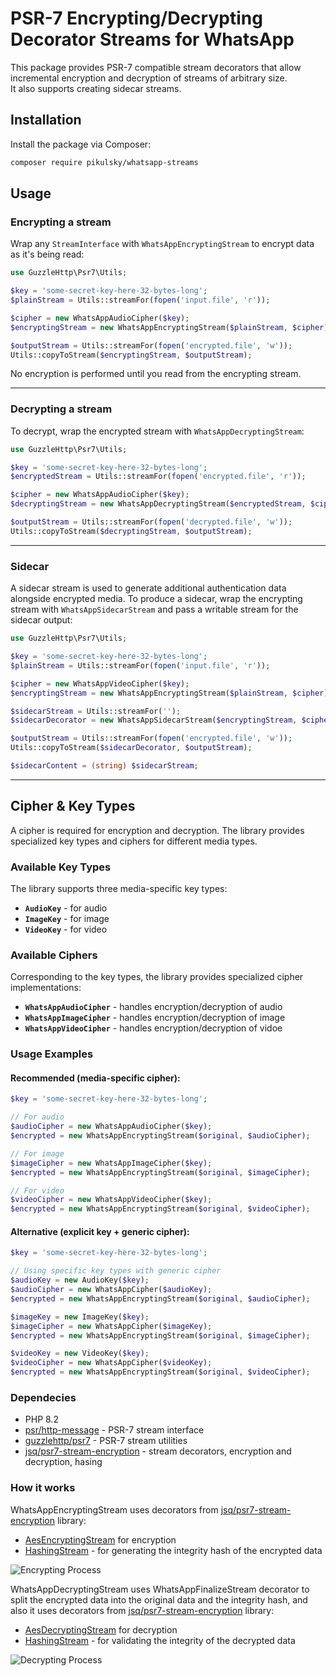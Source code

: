 # PSR-7 Encrypting/Decrypting Decorator Streams for WhatsApp

This package provides PSR-7 compatible stream decorators that allow
incremental encryption and decryption of streams of arbitrary size.  
It also supports creating sidecar streams.

## Installation

Install the package via Composer:

```bash
composer require pikulsky/whatsapp-streams
```

## Usage

### Encrypting a stream

Wrap any `StreamInterface` with `WhatsAppEncryptingStream` to encrypt data as it's being read:

```php
use GuzzleHttp\Psr7\Utils;

$key = 'some-secret-key-here-32-bytes-long';
$plainStream = Utils::streamFor(fopen('input.file', 'r'));

$cipher = new WhatsAppAudioCipher($key);
$encryptingStream = new WhatsAppEncryptingStream($plainStream, $cipher);

$outputStream = Utils::streamFor(fopen('encrypted.file', 'w'));
Utils::copyToStream($encryptingStream, $outputStream);
```

No encryption is performed until you read from the encrypting stream.

---

### Decrypting a stream

To decrypt, wrap the encrypted stream with `WhatsAppDecryptingStream`:

```php
use GuzzleHttp\Psr7\Utils;

$key = 'some-secret-key-here-32-bytes-long';
$encryptedStream = Utils::streamFor(fopen('encrypted.file', 'r'));

$cipher = new WhatsAppAudioCipher($key);
$decryptingStream = new WhatsAppDecryptingStream($encryptedStream, $cipher);

$outputStream = Utils::streamFor(fopen('decrypted.file', 'w'));
Utils::copyToStream($decryptingStream, $outputStream);
```

---

### Sidecar

A sidecar stream is used to generate additional authentication data alongside encrypted media.
To produce a sidecar, wrap the encrypting stream with `WhatsAppSidecarStream` and pass a writable stream for the sidecar output:

```php
use GuzzleHttp\Psr7\Utils;

$key = 'some-secret-key-here-32-bytes-long';
$plainStream = Utils::streamFor(fopen('input.file', 'r'));

$cipher = new WhatsAppVideoCipher($key);
$encryptingStream = new WhatsAppEncryptingStream($plainStream, $cipher);

$sidecarStream = Utils::streamFor('');
$sidecarDecorator = new WhatsAppSidecarStream($encryptingStream, $cipher, $sidecarStream);

$outputStream = Utils::streamFor(fopen('encrypted.file', 'w'));
Utils::copyToStream($sidecarDecorator, $outputStream);

$sidecarContent = (string) $sidecarStream;
```

---

## Cipher & Key Types

A cipher is required for encryption and decryption. The library provides specialized key types and ciphers
for different media types.

### Available Key Types

The library supports three media-specific key types:

- **`AudioKey`** - for audio
- **`ImageKey`** - for image
- **`VideoKey`** - for video


### Available Ciphers

Corresponding to the key types, the library provides specialized cipher implementations:

- **`WhatsAppAudioCipher`** - handles encryption/decryption of audio
- **`WhatsAppImageCipher`** - handles encryption/decryption of image
- **`WhatsAppVideoCipher`** - handles encryption/decryption of vidoe

### Usage Examples

#### Recommended (media-specific cipher):

```php
$key = 'some-secret-key-here-32-bytes-long';

// For audio
$audioCipher = new WhatsAppAudioCipher($key);
$encrypted = new WhatsAppEncryptingStream($original, $audioCipher);

// For image
$imageCipher = new WhatsAppImageCipher($key);
$encrypted = new WhatsAppEncryptingStream($original, $imageCipher);

// For video
$videoCipher = new WhatsAppVideoCipher($key);
$encrypted = new WhatsAppEncryptingStream($original, $videoCipher);
```

#### Alternative (explicit key + generic cipher):

```php
$key = 'some-secret-key-here-32-bytes-long';

// Using specific key types with generic cipher
$audioKey = new AudioKey($key);
$audioCipher = new WhatsAppCipher($audioKey);
$encrypted = new WhatsAppEncryptingStream($original, $audioCipher);

$imageKey = new ImageKey($key);
$imageCipher = new WhatsAppCipher($imageKey);
$encrypted = new WhatsAppEncryptingStream($original, $imageCipher);

$videoKey = new VideoKey($key);
$videoCipher = new WhatsAppCipher($videoKey);
$encrypted = new WhatsAppEncryptingStream($original, $videoCipher);
```

### Dependecies

- PHP 8.2
- [psr/http-message](https://github.com/php-fig/http-message) - PSR-7 stream interface
- [guzzlehttp/psr7](https://github.com/guzzle/psr7) - PSR-7 stream utilities
- [jsq/psr7-stream-encryption](https://github.com/jeskew/php-encrypted-streams) - stream decorators, encryption and decryption, hasing

### How it works

WhatsAppEncryptingStream uses decorators from [jsq/psr7-stream-encryption](https://github.com/jeskew/php-encrypted-streams) library:
- [AesEncryptingStream](https://github.com/jeskew/php-encrypted-streams/blob/master/src/AesEncryptingStream.php) for encryption
- [HashingStream](https://github.com/jeskew/php-encrypted-streams/blob/master/src/AesDecryptingStream.php) - for generating the integrity hash of the encrypted data

![Encrypting Process](doc/encrypting.png)

WhatsAppDecryptingStream uses WhatsAppFinalizeStream decorator to split the encrypted data into the original data and the integrity hash,
and also it uses decorators from [jsq/psr7-stream-encryption](https://github.com/jeskew/php-encrypted-streams) library:
- [AesDecryptingStream](https://github.com/jeskew/php-encrypted-streams/blob/master/src/AesDecryptingStream.php) for decryption
- [HashingStream](https://github.com/jeskew/php-encrypted-streams/blob/master/src/HashingStream.php) - for validating the integrity of the decrypted data

![Decrypting Process](doc/decrypting.png)
